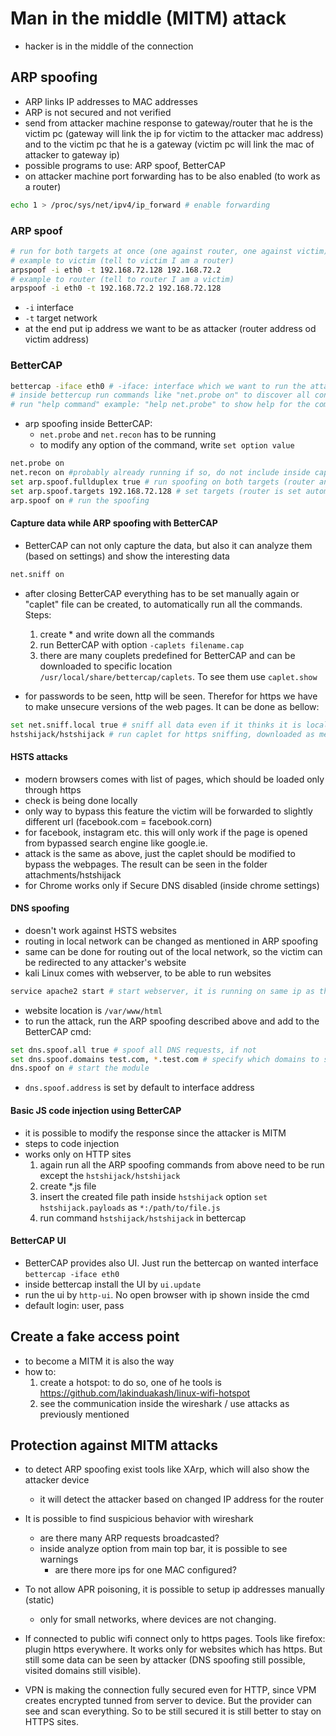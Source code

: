 # Man in the middle (MITM) attack
-   hacker is in the middle of the connection

## ARP spoofing
-   ARP links IP addresses to MAC addresses
-   ARP is not secured and not verified
-   send from attacker machine response to gateway/router that he is the victim pc (gateway will link the ip for victim to the attacker mac address) and to the victim pc that he is a gateway (victim pc will link the mac of attacker to gateway ip)
-   possible programs to use: ARP spoof, BetterCAP
-   on attacker machine port forwarding has to be also enabled (to work as a router)

```bash
echo 1 > /proc/sys/net/ipv4/ip_forward # enable forwarding 
```

### ARP spoof
```bash
# run for both targets at once (one against router, one against victim) and keep running for the whole attack
# example to victim (tell to victim I am a router)
arpspoof -i eth0 -t 192.168.72.128 192.168.72.2
# example to router (tell to router I am a victim)
arpspoof -i eth0 -t 192.168.72.2 192.168.72.128
```
-   `-i` interface
-   `-t` target network
-   at the end put ip address we want to be as attacker (router address od victim address)

### BetterCAP
```bash
bettercap -iface eth0 # -iface: interface which we want to run the attacks against
# inside bettercup run commands like "net.probe on" to discover all connected hosts to the network
# run "help command" example: "help net.probe" to show help for the command
```
-   arp spoofing inside BetterCAP:
    -   `net.probe` and `net.recon` has to be running
    -   to modify any option of the command, write `set option value`
```bash
net.probe on
net.recon on #probably already running if so, do not include inside caplet file mentioned bellow. Any error stops running the file
set arp.spoof.fullduplex true # run spoofing on both targets (router and victim) 
set arp.spoof.targets 192.168.72.128 # set targets (router is set automatically in fullduplex setting)
arp.spoof on # run the spoofing
```

#### Capture data while ARP spoofing with BetterCAP
-   BetterCAP can not only capture the data, but also it can analyze them (based on settings) and show the interesting data
```bash
net.sniff on
```

-   after closing BetterCAP everything has to be set manually again or "caplet" file can be created, to automatically run all the commands. Steps:
    1)  create * and write down all the commands
    2)  run BetterCAP with option `-caplets filename.cap`
    3)  there are many couplets predefined for BetterCAP and can be downloaded to specific location `/usr/local/share/bettercap/caplets`. To see them use `caplet.show`

-   for passwords to be seen, http will be seen. Therefor for https we have to make unsecure versions of the web pages. It can be done as bellow:
```bash
set net.sniff.local true # sniff all data even if it thinks it is local data
hstshijack/hstshijack # run caplet for https sniffing, downloaded as mentioned in 3)
```

#### HSTS attacks
-   modern browsers comes with list of pages, which should be loaded only through https
-   check is being done locally
-   only way to bypass this feature the victim will be forwarded to slightly different url (facebook.com = facebook.corn)
-   for facebook, instagram etc. this will only work if the page is opened from bypassed search engine like google.ie.
-   attack is the same as above, just the caplet should be modified to bypass the webpages. The result can be seen in the folder attachments/hstshijack
-   for Chrome works only if Secure DNS disabled (inside chrome settings)

#### DNS spoofing
-   doesn't work against HSTS websites
-   routing in local network can be changed as mentioned in ARP spoofing
-   same can be done for routing out of the local network, so the victim can be redirected to any attacker's website
-   kali Linux comes with webserver, to be able to run websites
```bash
service apache2 start # start webserver, it is running on same ip as the attacker machine (ifconfig)
```
-   website location is `/var/www/html`
-   to run the attack, run the ARP spoofing described above and add to the BetterCAP cmd:
```bash
set dns.spoof.all true # spoof all DNS requests, if not
set dns.spoof.domains test.com, *.test.com # specify which domains to spoof
dns.spoof on # start the module
```
- `dns.spoof.address` is set by default to interface address

#### Basic JS code injection using BetterCAP
-   it is possible to modify the response since the attacker is MITM
-   steps to code injection
-   works only on HTTP sites
    1)  again run all the ARP spoofing commands from above need to be run except the `hstshijack/hstshijack`
    2)  create *.js file
    3)  insert the created file path inside `hstshijack` option `set hstshijack.payloads` as `*:/path/to/file.js`
    4)  run command `hstshijack/hstshijack` in bettercap

#### BetterCAP UI
-   BetterCAP provides also UI. Just run the bettercap on wanted interface `bettercap -iface eth0`
-   inside bettercap install the UI by `ui.update`
-   run the ui by `http-ui`. No open browser with ip shown inside the cmd
-   default login: user, pass

## Create a fake access point
-   to become a MITM it is also the way
-   how to:
    1)  create a hotspot: to do so, one of he tools is https://github.com/lakinduakash/linux-wifi-hotspot 
    2)  see the communication inside the wireshark / use attacks as previously mentioned

## Protection against MITM attacks
-   to detect ARP spoofing exist tools like XArp, which will also show the attacker device
    -   it will detect the attacker based on changed IP address for the router

-   It is possible to find suspicious behavior with wireshark
    -   are there many ARP requests broadcasted? 
    -   inside analyze option from main top bar, it is possible to see warnings
        -   are there more ips for one MAC configured?

-   To not allow APR poisoning, it is possible to setup ip addresses manually (static)
    -   only for small networks, where devices are not changing.

-   If connected to public wifi connect only to https pages. Tools like firefox: plugin https everywhere. It works only for websites which has https. But still some data can be seen by attacker (DNS spoofing still possible, visited domains still visible).

- VPN is making the connection fully secured even for HTTP, since VPM creates encrypted tunned from server to device. But the provider can see and scan everything. So to be still secured it is still better to stay on HTTPS sites.